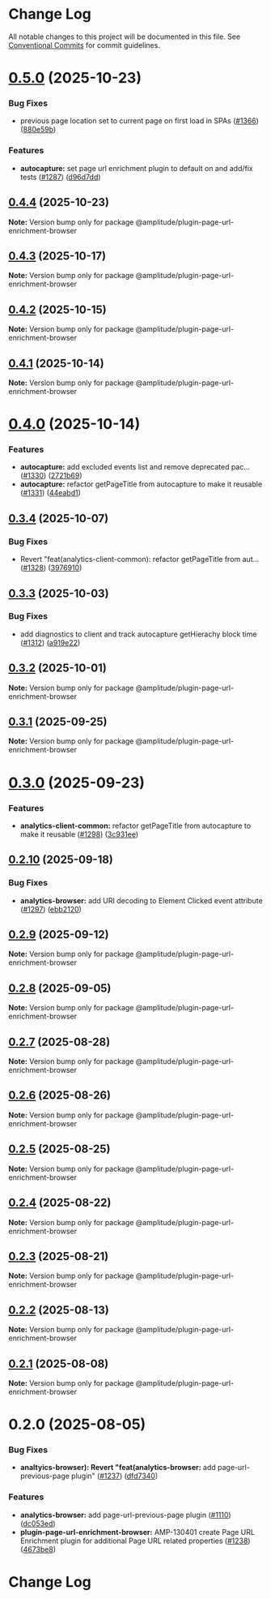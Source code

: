 # Change Log

All notable changes to this project will be documented in this file.
See [Conventional Commits](https://conventionalcommits.org) for commit guidelines.

# [0.5.0](https://github.com/amplitude/Amplitude-TypeScript/compare/@amplitude/plugin-page-url-enrichment-browser@0.4.4...@amplitude/plugin-page-url-enrichment-browser@0.5.0) (2025-10-23)


### Bug Fixes

* previous page location set to current page on first load in SPAs ([#1366](https://github.com/amplitude/Amplitude-TypeScript/issues/1366)) ([880e59b](https://github.com/amplitude/Amplitude-TypeScript/commit/880e59bd109d1225475403f4faec4cd5da45bf79))


### Features

* **autocapture:** set page url enrichment plugin to default on and add/fix tests ([#1287](https://github.com/amplitude/Amplitude-TypeScript/issues/1287)) ([d96d7dd](https://github.com/amplitude/Amplitude-TypeScript/commit/d96d7dd7db156eae51a342b4956db2530ca64d29))





## [0.4.4](https://github.com/amplitude/Amplitude-TypeScript/compare/@amplitude/plugin-page-url-enrichment-browser@0.4.3...@amplitude/plugin-page-url-enrichment-browser@0.4.4) (2025-10-23)

**Note:** Version bump only for package @amplitude/plugin-page-url-enrichment-browser





## [0.4.3](https://github.com/amplitude/Amplitude-TypeScript/compare/@amplitude/plugin-page-url-enrichment-browser@0.4.2...@amplitude/plugin-page-url-enrichment-browser@0.4.3) (2025-10-17)

**Note:** Version bump only for package @amplitude/plugin-page-url-enrichment-browser





## [0.4.2](https://github.com/amplitude/Amplitude-TypeScript/compare/@amplitude/plugin-page-url-enrichment-browser@0.4.1...@amplitude/plugin-page-url-enrichment-browser@0.4.2) (2025-10-15)

**Note:** Version bump only for package @amplitude/plugin-page-url-enrichment-browser





## [0.4.1](https://github.com/amplitude/Amplitude-TypeScript/compare/@amplitude/plugin-page-url-enrichment-browser@0.4.0...@amplitude/plugin-page-url-enrichment-browser@0.4.1) (2025-10-14)

**Note:** Version bump only for package @amplitude/plugin-page-url-enrichment-browser





# [0.4.0](https://github.com/amplitude/Amplitude-TypeScript/compare/@amplitude/plugin-page-url-enrichment-browser@0.3.4...@amplitude/plugin-page-url-enrichment-browser@0.4.0) (2025-10-14)


### Features

* **autocapture:** add excluded events list and remove deprecated pac… ([#1330](https://github.com/amplitude/Amplitude-TypeScript/issues/1330)) ([2721b69](https://github.com/amplitude/Amplitude-TypeScript/commit/2721b69154c0535de9747dda1c7608bb2387f162))
* **autocapture:** refactor getPageTitle from autocapture to make it reusable ([#1331](https://github.com/amplitude/Amplitude-TypeScript/issues/1331)) ([44eabd1](https://github.com/amplitude/Amplitude-TypeScript/commit/44eabd1139252ed71845d29a86ceccd2ef119d15))





## [0.3.4](https://github.com/amplitude/Amplitude-TypeScript/compare/@amplitude/plugin-page-url-enrichment-browser@0.3.3...@amplitude/plugin-page-url-enrichment-browser@0.3.4) (2025-10-07)


### Bug Fixes

* Revert "feat(analytics-client-common): refactor getPageTitle from aut… ([#1328](https://github.com/amplitude/Amplitude-TypeScript/issues/1328)) ([3976910](https://github.com/amplitude/Amplitude-TypeScript/commit/3976910d2e17a61f9f8e588a006cd44012f2f250))





## [0.3.3](https://github.com/amplitude/Amplitude-TypeScript/compare/@amplitude/plugin-page-url-enrichment-browser@0.3.2...@amplitude/plugin-page-url-enrichment-browser@0.3.3) (2025-10-03)


### Bug Fixes

* add diagnostics to client and track autocapture getHierachy block time ([#1312](https://github.com/amplitude/Amplitude-TypeScript/issues/1312)) ([a919e22](https://github.com/amplitude/Amplitude-TypeScript/commit/a919e223428083a87954cffa50bc765baa5360b0))





## [0.3.2](https://github.com/amplitude/Amplitude-TypeScript/compare/@amplitude/plugin-page-url-enrichment-browser@0.3.1...@amplitude/plugin-page-url-enrichment-browser@0.3.2) (2025-10-01)

**Note:** Version bump only for package @amplitude/plugin-page-url-enrichment-browser





## [0.3.1](https://github.com/amplitude/Amplitude-TypeScript/compare/@amplitude/plugin-page-url-enrichment-browser@0.3.0...@amplitude/plugin-page-url-enrichment-browser@0.3.1) (2025-09-25)

**Note:** Version bump only for package @amplitude/plugin-page-url-enrichment-browser





# [0.3.0](https://github.com/amplitude/Amplitude-TypeScript/compare/@amplitude/plugin-page-url-enrichment-browser@0.2.10...@amplitude/plugin-page-url-enrichment-browser@0.3.0) (2025-09-23)


### Features

* **analytics-client-common:** refactor getPageTitle from autocapture to make it reusable ([#1298](https://github.com/amplitude/Amplitude-TypeScript/issues/1298)) ([3c931ee](https://github.com/amplitude/Amplitude-TypeScript/commit/3c931eeb7bb4d2482523c48cf796113187d9b078))





## [0.2.10](https://github.com/amplitude/Amplitude-TypeScript/compare/@amplitude/plugin-page-url-enrichment-browser@0.2.9...@amplitude/plugin-page-url-enrichment-browser@0.2.10) (2025-09-18)


### Bug Fixes

* **analytics-browser:** add URI decoding to Element Clicked event attribute ([#1297](https://github.com/amplitude/Amplitude-TypeScript/issues/1297)) ([ebb2120](https://github.com/amplitude/Amplitude-TypeScript/commit/ebb212080948e8acbaeadbdc410580e04202f818))





## [0.2.9](https://github.com/amplitude/Amplitude-TypeScript/compare/@amplitude/plugin-page-url-enrichment-browser@0.2.8...@amplitude/plugin-page-url-enrichment-browser@0.2.9) (2025-09-12)

**Note:** Version bump only for package @amplitude/plugin-page-url-enrichment-browser





## [0.2.8](https://github.com/amplitude/Amplitude-TypeScript/compare/@amplitude/plugin-page-url-enrichment-browser@0.2.7...@amplitude/plugin-page-url-enrichment-browser@0.2.8) (2025-09-05)

**Note:** Version bump only for package @amplitude/plugin-page-url-enrichment-browser





## [0.2.7](https://github.com/amplitude/Amplitude-TypeScript/compare/@amplitude/plugin-page-url-enrichment-browser@0.2.6...@amplitude/plugin-page-url-enrichment-browser@0.2.7) (2025-08-28)

**Note:** Version bump only for package @amplitude/plugin-page-url-enrichment-browser





## [0.2.6](https://github.com/amplitude/Amplitude-TypeScript/compare/@amplitude/plugin-page-url-enrichment-browser@0.2.5...@amplitude/plugin-page-url-enrichment-browser@0.2.6) (2025-08-26)

**Note:** Version bump only for package @amplitude/plugin-page-url-enrichment-browser





## [0.2.5](https://github.com/amplitude/Amplitude-TypeScript/compare/@amplitude/plugin-page-url-enrichment-browser@0.2.4...@amplitude/plugin-page-url-enrichment-browser@0.2.5) (2025-08-25)

**Note:** Version bump only for package @amplitude/plugin-page-url-enrichment-browser





## [0.2.4](https://github.com/amplitude/Amplitude-TypeScript/compare/@amplitude/plugin-page-url-enrichment-browser@0.2.3...@amplitude/plugin-page-url-enrichment-browser@0.2.4) (2025-08-22)

**Note:** Version bump only for package @amplitude/plugin-page-url-enrichment-browser





## [0.2.3](https://github.com/amplitude/Amplitude-TypeScript/compare/@amplitude/plugin-page-url-enrichment-browser@0.2.2...@amplitude/plugin-page-url-enrichment-browser@0.2.3) (2025-08-21)

**Note:** Version bump only for package @amplitude/plugin-page-url-enrichment-browser





## [0.2.2](https://github.com/amplitude/Amplitude-TypeScript/compare/@amplitude/plugin-page-url-enrichment-browser@0.2.1...@amplitude/plugin-page-url-enrichment-browser@0.2.2) (2025-08-13)

**Note:** Version bump only for package @amplitude/plugin-page-url-enrichment-browser





## [0.2.1](https://github.com/amplitude/Amplitude-TypeScript/compare/@amplitude/plugin-page-url-enrichment-browser@0.2.0...@amplitude/plugin-page-url-enrichment-browser@0.2.1) (2025-08-08)

**Note:** Version bump only for package @amplitude/plugin-page-url-enrichment-browser





# 0.2.0 (2025-08-05)


### Bug Fixes

* **analtyics-browser): Revert "feat(analytics-browser:** add page-url-previous-page plugin" ([#1237](https://github.com/amplitude/Amplitude-TypeScript/issues/1237)) ([dfd7340](https://github.com/amplitude/Amplitude-TypeScript/commit/dfd7340f6519e647a814b3c66913b0c96b0567cf))


### Features

* **analytics-browser:** add page-url-previous-page plugin ([#1110](https://github.com/amplitude/Amplitude-TypeScript/issues/1110)) ([dc053ed](https://github.com/amplitude/Amplitude-TypeScript/commit/dc053ed9f0b6378fce6a49f6a6e4196f3622bd25))
* **plugin-page-url-enrichment-browser:** AMP-130401 create Page URL Enrichment plugin for additional Page URL related properties ([#1238](https://github.com/amplitude/Amplitude-TypeScript/issues/1238)) ([4673be8](https://github.com/amplitude/Amplitude-TypeScript/commit/4673be86ab5535fdca66d1743ef4ee071d5fdef7))





# Change Log
